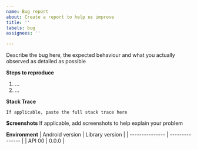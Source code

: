 ```yaml
---
name: Bug report
about: Create a report to help us improve
title: ''
labels: bug
assignees: ''

---
```


Describe the bug here, the expected behaviour and what you actually observed as detailed as possible


**Steps to reproduce**
1. ...
2. ...


**Stack Trace**
```
If applicable, paste the full stack trace here
```


**Screenshots**
If applicable, add screenshots to help explain your problem


**Environment**
| Android version | Library version | 
| --------------- | --------------- |
| API 00          | 0.0.0           |


